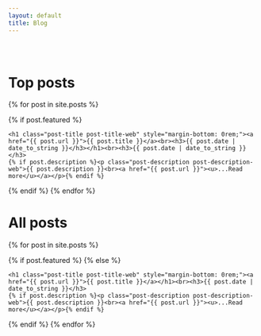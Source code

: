 ```yaml
---
layout: default
title: Blog
---
```

<div class="container" style="margin-top:80px">
<h1>Top posts</h1>

{% for post in site.posts %}

{% if post.featured %}
  <div class="posts post-web" >


    <h1 class="post-title post-title-web" style="margin-bottom: 0rem;"><a href="{{ post.url }}">{{ post.title }}</a><br><h3>{{ post.date | date_to_string }}</h3></h1><br><h3>{{ post.date | date_to_string }}</h3>
    {% if post.description %}<p class="post-description post-description-web">{{ post.description }}<br><a href="{{ post.url }}"><u>...Read more</u></a></p>{% endif %}

  </div>
  {% endif %}
{% endfor %}

<h1>All posts</h1>

{% for post in site.posts %}

{% if post.featured %}
{% else %}

  <div class="post post-web">



    <h1 class="post-title post-title-web" style="margin-bottom: 0rem;"><a href="{{ post.url }}">{{ post.title }}</a></h1><br><h3>{{ post.date | date_to_string }}</h3>
    {% if post.description %}<p class="post-description post-description-web">{{ post.description }}<br><a href="{{ post.url }}"><u>...Read more</u></a></p>{% endif %}


  </div>
  {% endif %}
{% endfor %}
</div>
